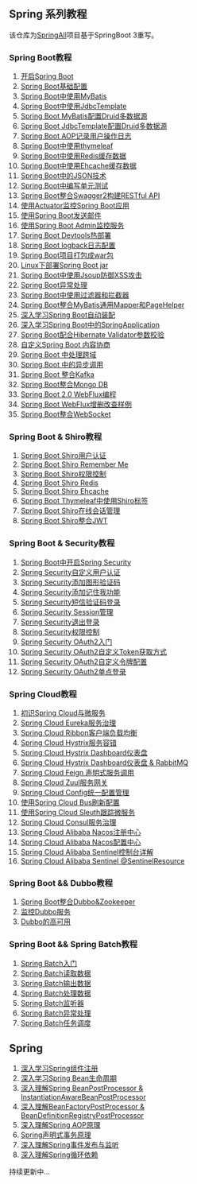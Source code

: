 ## Spring 系列教程
该仓库为[SpringAll](https://github.com/wuyouzhuguli/SpringAll)项目基于SpringBoot 3重写。

### Spring Boot教程 
1. [开启Spring Boot](01.Start-Spring-Boot/readme.md)
2. [Spring Boot基础配置](02.Spring-Boot-Config/readme.md)
3. [Spring Boot中使用MyBatis](03.Spring-Boot-Config/readme.md)
4. [Spring Boot中使用JdbcTemplate](04.Spring-Boot-JdbcTemplate/readme.md)
5. [Spring Boot MyBatis配置Druid多数据源](05.Spring-Boot-MyBatis-MultiDataSource/readme.md)
6. [Spring Boot JdbcTemplate配置Druid多数据源](06.Spring-Boot-JdbcTemplate-MultiDataSource/readme.md)
7. [Spring Boot AOP记录用户操作日志](../07.Spring-Boot-AOP-Log/readme.md)
8. [Spring Boot中使用thymeleaf](../08.Spring-Boot-Thymeleaf/readme.md)
9. [Spring Boot中使用Redis缓存数据]()
10. [Spring Boot中使用Ehcache缓存数据]()
11. [Spring Boot中的JSON技术]()
12. [Spring Boot中编写单元测试]()
13. [Spring Boot整合Swagger2构建RESTful API]()
14. [使用Actuator监控Spring Boot应用]()
15. [使用Spring Boot发送邮件]()
16. [使用Spring Boot Admin监控服务]()
17. [Spring Boot Devtools热部署]()
18. [Spring Boot logback日志配置]()
19. [Spring Boot项目打包成war包]()
20. [Linux下部署Spring Boot jar]()
21. [Spring Boot中使用Jsoup防御XSS攻击]()
22. [Spring Boot异常处理]()
23. [Spring Boot中使用过滤器和拦截器]()
24. [Spring Boot整合MyBatis通用Mapper和PageHelper]()
26. [深入学习Spring Boot自动装配]()
27. [深入学习Spring Boot中的SpringApplication]()
28. [Spring Boot配合Hibernate Validator参数校验]()
29. [自定义Spring Boot 内容协商]()
30. [Spring Boot 中处理跨域]()
31. [Spring Boot 中的异步调用]()
32. [Spring Boot 整合Kafka]()
33. [Spring Boot整合Mongo DB]()
34. [Spring Boot 2.0 WebFlux编程]()
35. [Spring Boot WebFlux增删改查样例]()
36. [Spring Boot整合WebSocket]()

### Spring Boot & Shiro教程
1. [Spring Boot Shiro用户认证]()
2. [Spring Boot Shiro Remember Me]()
3. [Spring Boot Shiro权限控制]()
4. [Spring Boot Shiro Redis]()
5. [Spring Boot Shiro Ehcache]()
6. [Spring Boot Thymeleaf中使用Shiro标签]()
7. [Spring Boot Shiro在线会话管理]()
8. [Spring Boot Shiro整合JWT]()

### Spring Boot & Security教程
1. [Spring Boot中开启Spring Security]()
2. [Spring Security自定义用户认证]()
3. [Spring Security添加图形验证码]()
4. [Spring Security添加记住我功能]()
5. [Spring Security短信验证码登录]()
6. [Spring Security Session管理]()
7. [Spring Security退出登录]()
8. [Spring Security权限控制]()
9. [Spring Security OAuth2入门]()
10. [Spring Security OAuth2自定义Token获取方式]()
11. [Spring Security OAuth2自定义令牌配置]()
12. [Spring Security OAuth2单点登录]()

### Spring Cloud教程
1. [初识Spring Cloud与微服务]()
2. [Spring Cloud Eureka服务治理]()
3. [Spring Cloud Ribbon客户端负载均衡]()
4. [Spring Cloud Hystrix服务容错]()
5. [Spring Cloud Hystrix Dashboard仪表盘]()
6. [Spring Cloud Hystrix Dashboard仪表盘 & RabbitMQ]()
7. [Spring Cloud Feign 声明式服务调用]()
8. [Spring Cloud Zuul服务网关]()
9. [Spring Cloud Config统一配置管理]()
10. [使用Spring Cloud Bus刷新配置]()
11. [使用Spring Cloud Sleuth跟踪微服务]()
12. [Spring Cloud Consul服务治理]()
13. [Spring Cloud Alibaba Nacos注册中心]()
14. [Spring Cloud Alibaba Nacos配置中心]()
15. [Spring Cloud Alibaba Sentinel控制台详解]()
16. [Spring Cloud Alibaba Sentinel @SentinelResource]()

### Spring Boot && Dubbo教程
1. [Spring Boot整合Dubbo&Zookeeper]()
2. [监控Dubbo服务]()
3. [Dubbo的高可用]()

### Spring Boot && Spring Batch教程

1. [Spring Batch入门]()
2. [Spring Batch读取数据]()
3. [Spring Batch输出数据]()
4. [Spring Batch处理数据]()
5. [Spring Batch监听器]()
6. [Spring Batch异常处理]()
7. [Spring Batch任务调度]()

## Spring
1. [深入学习Spring组件注册]()
2. [深入学习Spring Bean生命周期]()
3. [深入理解Spring BeanPostProcessor & InstantiationAwareBeanPostProcessor]()
4. [深入理解BeanFactoryPostProcessor & BeanDefinitionRegistryPostProcessor]()
5. [深入理解Spring AOP原理]()
6. [Spring声明式事务原理]()
7. [深入理解Spring事件发布与监听]()
8. [深入理解Spring循环依赖]()

持续更新中...
